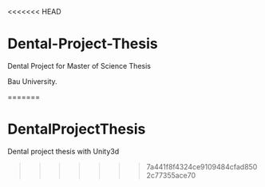 <<<<<<< HEAD
# Dental-Project-Thesis
Dental Project for Master of Science Thesis

Bau University.

=======
# DentalProjectThesis
Dental project thesis with Unity3d
>>>>>>> 7a441f8f4324ce9109484cfad8502c77355ace70
